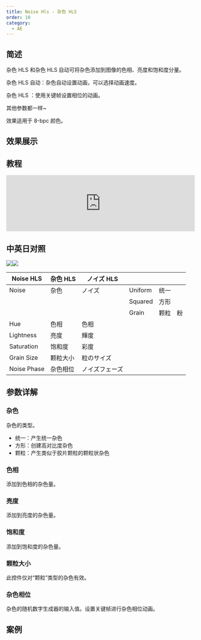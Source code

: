 ```yaml
---
title: Noise Hls - 杂色 HLS
order: 10
category:
  - AE
---
```


## 简述

杂色 HLS 和杂色 HLS 自动可将杂色添加到图像的色相、亮度和饱和度分量。

杂色 HLS 自动：杂色自动设置动画，可以选择动画速度。

杂色 HLS ：使用关键帧设置相位的动画。

其他参数都一样~

效果适用于 8-bpc 颜色。

## 效果展示

## 教程

<iframe src="https://player.bilibili.com/player.html?bvid=BV1e34y1X7Vj&page=36&high_quality=1" width="100%" allowfullscreen="allowfullscreen" frameborder="0"></iframe>

## 中英日对照

![](https://cdn.yuelili.com/20220103224644.png)![](https://cdn.yuelili.com/20220103224650.png)

| Noise HLS   | 杂色 HLS | ノイズ HLS     |         |      |     |
| ----------- | -------- | -------------- | ------- | ---- | --- |
| Noise       | 杂色     | ノイズ         | Uniform | 统一 |     |
|             |          |                | Squared | 方形 |     |
|             |          |                | Grain   | 颗粒 | 粉  |
| Hue         | 色相     | 色相           |         |      |     |
| Lightness   | 亮度     | 輝度           |         |      |     |
| Saturation  | 饱和度   | 彩度           |         |      |     |
| Grain Size  | 颗粒大小 | 粒のサイズ     |         |      |     |
| Noise Phase | 杂色相位 | ノイズフェーズ |         |      |     |

## 参数详解

### 杂色

杂色的类型。

- 统一：产生统一杂色
- 方形：创建高对比度杂色
- 颗粒：产生类似于胶片颗粒的颗粒状杂色

### 色相

添加到色相的杂色量。

### 亮度

添加到亮度的杂色量。

### 饱和度

添加到饱和度的杂色量。

### 颗粒大小

此控件仅对“颗粒”类型的杂色有效。

### 杂色相位

杂色的随机数字生成器的输入值。设置关键帧进行杂色相位动画。

## 案例

